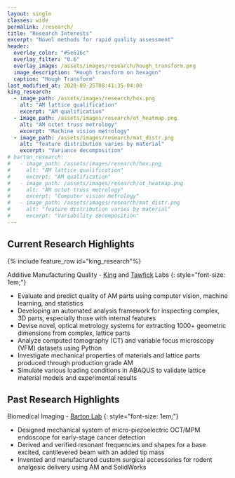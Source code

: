 ```yaml
---
layout: single
classes: wide
permalink: /research/
title: "Research Interests"
excerpt: "Novel methods for rapid quality assessment"
header:
  overlay_color: "#5e616c"
  overlay_filter: "0.6"
  overlay_image: /assets/images/research/hough_transform.png
  image_description: "Hough transform on hexagon"
  caption: "Hough Transform"
last_modified_at: 2020-09-25T08:41:35-04:00
king_research:
  - image_path: /assets/images/research/hex.png
    alt: "AM lattice qualification"
    excerpt: "AM qualification"
  - image_path: /assets/images/research/ot_heatmap.png
    alt: "AM octet truss metrology"
    excerpt: "Machine vision metrology"
  - image_path: /assets/images/research/mat_distr.png
    alt: "feature distribution varies by material"
    excerpt: "Variance decomposition"
# barton_research:
#   - image_path: /assets/images/research/hex.png
#     alt: "AM lattice qualification"
#     excerpt: "AM qualification"
#   - image_path: /assets/images/research/ot_heatmap.png
#     alt: "AM octet truss metrology"
#     excerpt: "Computer vision metrology"
#   - image_path: /assets/images/research/mat_distr.png
#     alt: "feature distribution varies by material"
#     excerpt: "Variability decomposition"
---
```

## Current Research Highlights 
{% include feature_row id="king_research"%}

Additive Manufacturing Quality - [King](https://kinglab.mechse.illinois.edu/) and [Tawfick](https://tawfick.mechse.illinois.edu/) Labs
{: style="font-size: 1em;"}
* Evaluate and predict quality of AM parts using computer vision, machine learning, and statistics
* Developing an automated analysis framework for inspecting complex, 3D parts, especially those with internal features
* Devise novel, optical metrology systems for extracting 1000+ geometric dimensions from complex, lattice parts
* Analyze computed tomography (CT) and variable focus microscopy (VFM) datasets using Python
* Investigate mechanical properties of materials and lattice parts produced through production grade AM
* Simulate various loading conditions in ABAQUS to validate lattice material models and experimental results
<!-- {: style="text-align: justify;"} -->

## Past Research Highlights
<!-- {% include feature_row id="barton_research"%} -->

Biomedical Imaging - [Barton Lab](http://bmeoptics.engr.arizona.edu/)
{: style="font-size: 1em;"}
* Designed mechanical system of micro-piezoelectric OCT/MPM endoscope for early-stage cancer detection
* Derived and verified resonant frequencies and shapes for a base excited, cantilevered beam with an added tip mass
* Invented and manufactured custom surgical accessories for rodent analgesic delivery using AM and SolidWorks